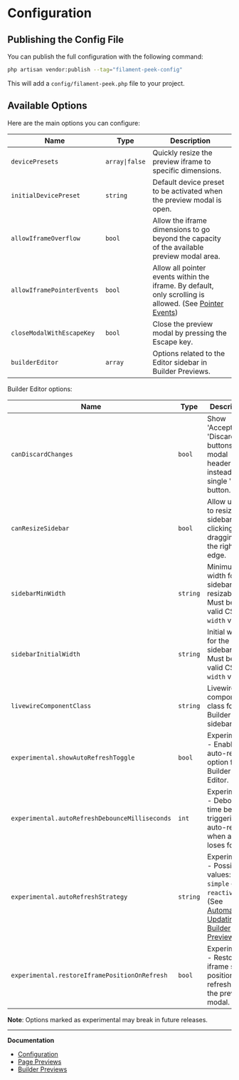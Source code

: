 # Configuration

## Publishing the Config File

You can publish the full configuration with the following command:

```bash
php artisan vendor:publish --tag="filament-peek-config"
```

This will add a `config/filament-peek.php` file to your project.

## Available Options

Here are the main options you can configure:

| Name | Type | Description |
|---|---|---|
| `devicePresets` | `array\|false` | Quickly resize the preview iframe to specific dimensions. |
| `initialDevicePreset` | `string` | Default device preset to be activated when the preview modal is open. |
| `allowIframeOverflow` | `bool` | Allow the iframe dimensions to go beyond the capacity of the available preview modal area. |
| `allowIframePointerEvents` | `bool` | Allow all pointer events within the iframe. By default, only scrolling is allowed. (See [Pointer Events](./page-previews.md#preview-pointer-events)) |
| `closeModalWithEscapeKey` | `bool` | Close the preview modal by pressing the Escape key. |
| `builderEditor` | `array` | Options related to the Editor sidebar in Builder Previews. |

Builder Editor options:

| Name | Type | Description |
|---|---|---|
| `canDiscardChanges` | `bool` | Show 'Accept' and 'Discard' buttons in modal header instead of a single 'Close' button. |
| `canResizeSidebar` | `bool` | Allow users to resize the sidebar by clicking and dragging on the right edge. |
| `sidebarMinWidth` | `string` | Minimum width for the sidebar (if resizable). Must be a valid CSS `width` value. |
| `sidebarInitialWidth` | `string` | Initial width for the sidebar. Must be a valid CSS `width` value. |
| `livewireComponentClass` | `string` | Livewire component class for the Builder Editor sidebar. |
| `experimental.showAutoRefreshToggle` | `bool` | Experimental - Enable the auto-refresh option for the Builder Editor. |
| `experimental.autoRefreshDebounceMilliseconds` | `int` | Experimental - Debounce time before triggering the auto-refresh when a field loses focus. |
| `experimental.autoRefreshStrategy` | `string` | Experimental - Possible values: `simple` or `reactive`. (See [Automatically Updating the Builder Preview](./builder-previews.md#preview-auto-refresh)) |
| `experimental.restoreIframePositionOnRefresh` | `bool` | Experimental - Restore iframe scroll position after refreshing the preview modal. |

**Note**: Options marked as experimental may break in future releases.

---

**Documentation**

- [Configuration](./configuration.md)
- [Page Previews](./page-previews.md)
- [Builder Previews](./builder-previews.md)
